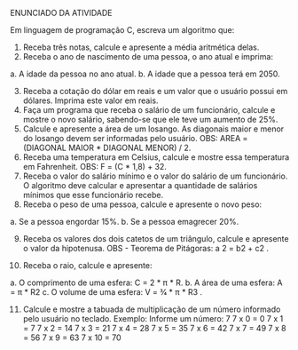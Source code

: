 ENUNCIADO DA ATIVIDADE

Em linguagem de programação C, escreva um algoritmo que:

1) Receba três notas, calcule e apresente a média aritmética delas.
2) Receba o ano de nascimento de uma pessoa, o ano atual e imprima:

a. A idade da pessoa no ano atual.
b. A idade que a pessoa terá em 2050.

3) Receba a cotação do dólar em reais e um valor que o usuário possui em dólares.
Imprima este valor em reais.
4) Faça um programa que receba o salário de um funcionário, calcule e mostre o novo
salário, sabendo-se que ele teve um aumento de 25%.
5) Calcule e apresente a área de um losango. As diagonais maior e menor do losango
devem ser informadas pelo usuário. OBS: AREA = (DIAGONAL MAIOR * DIAGONAL
MENOR) / 2.
6) Receba uma temperatura em Celsius, calcule e mostre essa temperatura em Fahrenheit.
OBS: F = (C * 1,8) + 32.
7) Receba o valor do salário mínimo e o valor do salário de um funcionário. O algoritmo
deve calcular e apresentar a quantidade de salários mínimos que esse funcionário
recebe.
8) Receba o peso de uma pessoa, calcule e apresente o novo peso:

a. Se a pessoa engordar 15%.
b. Se a pessoa emagrecer 20%.

9) Receba os valores dos dois catetos de um triângulo, calcule e apresente o valor da
hipotenusa. OBS - Teorema de Pitágoras: a
2 = b2 + c2
.

10) Receba o raio, calcule e apresente:

a. O comprimento de uma esfera: C = 2 * π * R.
b. A área de uma esfera: A = π * R2
c. O volume de uma esfera: V = 3⁄4 * π * R3
.

11) Calcule e mostre a tabuada de multiplicação de um número informado pelo usuário no
teclado.
Exemplo:
Informe um número: 7
7 x 0 = 0
7 x 1 = 7
7 x 2 = 14
7 x 3 = 21
7 x 4 = 28
7 x 5 = 35
7 x 6 = 42
7 x 7 = 49
7 x 8 = 56
7 x 9 = 63
7 x 10 = 70
